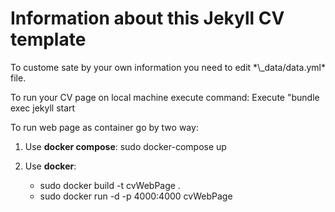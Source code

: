 # Information about this Jekyll CV template


<p>To custome sate by your own information you need to edit *\_data/data.yml* file.</p> 


<p>To run your CV page on local machine execute command:
   Execute "bundle exec jekyll start </p> 


<p>To run web page as container go by two way:

1. Use **docker compose**:
   sudo docker-compose up

2. Use **docker**:
   - sudo docker build -t cvWebPage .
   - sudo docker run -d -p 4000:4000 cvWebPage </p> 
